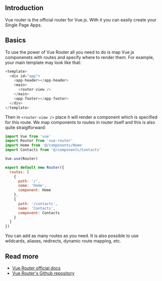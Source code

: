 ## Introduction
Vue router is the official router for Vue.js. With it you can easily create your Single Page Apps.

## Basics
To use the power of Vue Router all you need to do is map Vue.js componenets with routes and specify where to render them.
For example, your main template may look like that:
```javascript
<template>
  <div id="app">
    <app-header></app-header>
    <main>
      <router-view />
    </main>
    <app-footer></app-footer>
  </div>
</template>
```
Then in `<router-view />` place it will render a component which is specified for this route. We map components to routes in router itself and this is also quite straigtforward:
```javascript
import Vue from 'vue'
import Router from 'vue-router'
import Home from '@/components/Home'
import Contacts from '@/components/Contacts'

Vue.use(Router)

export default new Router({
  routes: [
    {
      path: '/',
      name: 'Home',
      component: Home
    },
    {
      path: '/contacts',
      name: 'Contacts',
      component: Contacts
    }
  ]
})
```
You can add as many routes as you need. It is also possible to use wildcards, aliases, redirects, dynamic route mapping, etc.

## Read more
- [Vue Router official docs](https://router.vuejs.org/)
- [Vue Router's Github repository](https://github.com/vuejs/vue-router)
